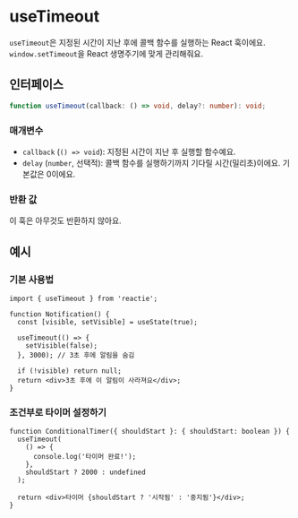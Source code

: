 # useTimeout

`useTimeout`은 지정된 시간이 지난 후에 콜백 함수를 실행하는 React 훅이에요. `window.setTimeout`을 React 생명주기에 맞게 관리해줘요.

## 인터페이스

```typescript
function useTimeout(callback: () => void, delay?: number): void;
```

### 매개변수

- `callback` (`() => void`): 지정된 시간이 지난 후 실행할 함수예요.
- `delay` (`number`, 선택적): 콜백 함수를 실행하기까지 기다릴 시간(밀리초)이에요. 기본값은 0이에요.

### 반환 값

이 훅은 아무것도 반환하지 않아요.

## 예시

### 기본 사용법

```tsx
import { useTimeout } from 'reactie';

function Notification() {
  const [visible, setVisible] = useState(true);

  useTimeout(() => {
    setVisible(false);
  }, 3000); // 3초 후에 알림을 숨김

  if (!visible) return null;
  return <div>3초 후에 이 알림이 사라져요</div>;
}
```

### 조건부로 타이머 설정하기

```tsx
function ConditionalTimer({ shouldStart }: { shouldStart: boolean }) {
  useTimeout(
    () => {
      console.log('타이머 완료!');
    },
    shouldStart ? 2000 : undefined
  );

  return <div>타이머 {shouldStart ? '시작됨' : '중지됨'}</div>;
}
```
